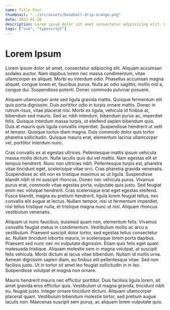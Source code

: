 ```yaml
---
name: Title Four
thumbnail: "../src/assets/baseball-drip-orange.png"
date: 2022-01-28
description: Lorem ipsum dolor sit amet consectetur adipisicing elit. Laborum excepturi, officia doloremque est necessitatibus magni recusandae id ipsum nam non, maiores ducimus placeat quos vero quis odit modi voluptatem, obcaecati vel distinctio sit quas iure libero. Corporis numquam in molestias?
tags: ["vue", "typescript"]
---
```


# Lorem Ipsum

Lorem ipsum dolor sit amet, consectetur adipiscing elit. Aliquam accumsan sodales auctor. Nam dapibus lorem nec massa condimentum, vitae ullamcorper ex aliquet. Morbi eu interdum odio. Phasellus accumsan magna aliquet, congue lorem et, faucibus purus. Nulla ac odio sagittis, mollis nisl a, congue dui. Suspendisse potenti. Donec commodo pulvinar posuere.

Aliquam ullamcorper ante sed ligula gravida mattis. Quisque fermentum elit quis porta dignissim. Duis porttitor odio in turpis ornare mattis. Donec in rutrum risus, vitae placerat nisi. Morbi ex ligula, vehicula id finibus at, bibendum sed mauris. Sed ac nibh interdum, bibendum purus ac, imperdiet felis. Quisque interdum massa turpis, ut eleifend sapien bibendum quis. Duis at mauris quis ligula convallis imperdiet. Suspendisse hendrerit ut velit et tempor. Quisque luctus diam magna. Duis commodo dolor quis tortor pharetra sollicitudin. Quisque mauris erat, elementum lacinia ullamcorper vel, porttitor interdum nunc.

Cras convallis ex at egestas ultrices. Pellentesque mattis ipsum vehicula massa mollis dictum. Nulla iaculis quis dui vel mattis. Nam egestas elit et tempus hendrerit. Nunc non ultricies nibh. Pellentesque turpis est, pharetra vitae tincidunt eget, scelerisque vitae orci. Cras pharetra gravida venenatis. Suspendisse ac elit non ex tristique maximus ac ut ligula. Suspendisse blandit nibh id mi suscipit rhoncus. Donec nec vehicula purus. Vivamus purus erat, commodo vitae egestas porta, vulputate quis justo. Sed feugiat enim nec volutpat hendrerit. Cras scelerisque erat eget egestas eleifend. Fusce blandit, magna eu pretium hendrerit, ligula lorem feugiat tellus, nec convallis elit augue at lectus. Nullam tempor, nisi ut fermentum imperdiet, nisl tellus tristique nulla, et tristique magna nunc ut nisl. Aliquam rhoncus vestibulum venenatis.

Aliquam ut nunc faucibus, euismod quam non, elementum felis. Vivamus convallis feugiat metus in condimentum. Vestibulum mollis ac arcu a vestibulum. Praesent suscipit dolor tortor, sed egestas tellus consectetur ac. Nullam tincidunt lobortis mauris, in scelerisque lorem porta dapibus. Praesent sed nunc nec mi vulputate dignissim. Etiam quis felis eget quam malesuada tristique. Aliquam molestie sem in magna volutpat, at suscipit felis vehicula. Morbi dictum at lacus vitae bibendum. Nullam id mollis urna. Aenean dignissim sapien diam, eu finibus elit pellentesque vitae. Sed non facilisis justo. Ut in tortor sit amet leo feugiat sollicitudin in in leo. Suspendisse volutpat et magna non ornare.

Mauris hendrerit mauris nec efficitur porttitor. Duis facilisis ligula lorem, sit amet gravida eros efficitur quis. Vestibulum ut magna gravida, tincidunt nibh eu, feugiat justo. Integer ornare tincidunt dictum. Aliquam ullamcorper placerat quam. Vestibulum bibendum molestie tortor, sed pretium augue iaculis non. Maecenas suscipit sem purus, ac aliquam lorem vulputate quis.